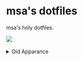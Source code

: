 # msa's dotfiles

msa's holy dotfiles.

![](assets/intro.gif)

<details><summary>Old Apparance</summary>

- Desktop

![](assets/Desktop.png)

- Kitty

![](assets/kitty.png)

- ST

![](assets/st.png)

- I3

![](assets/i3.png)

- VIm

![](assets/nvim.png)

- Emacs

![](assets/emacs.png)

- Ncspot

![](assets/ncspot.png)

</details>

